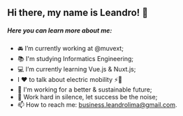 ## Hi there, my name is Leandro! 👋


##### Here you can learn more about me:
- 🚘 I’m currently working at @muvext;
- 📚 I'm studying Informatics Engineering;
- 💻 I’m currently learning Vue.js & Nuxt.js;
- I ❤️️ to talk about electric mobility ⚡🚴
- 🔋 I'm working for a better & sustainable future;
- 💭 Work hard in silence, let success be the noise;
- 📫 How to reach me: business.leandrolima@gmail.com.
